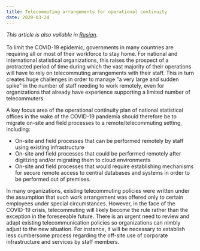 ```yaml
---
title: Telecommuting arrangements for operational continuity
date: 2020-03-24
---
```


_This article is also vailable in
[Rusian](https://raw.githubusercontent.com/UNStats/covid-19-response/master/static/telecommuting-for-operational-continuity-RU.pdf)_.<br/><br/>To
limit the COVID-19 epidemic, governments in many countries are requiring all or
most of their workforce to stay home. For national and international statistical
organizations, this raises the prospect of a protracted period of time during
which the vast majority of their operations will have to rely on telecommuting
arrangements with their staff. This in turn creates huge challenges in order to
manage "a very large and sudden spike" in the number of staff needing to work
remotely, even for organizations that already have experience supporting a
limited number of telecommuters.

A key focus area of the operational continuity plan of national statistical
offices in the wake of the COVID-19 pandemia should therefore be to migrate
on-site and field processes to a remote/telecommuting setting, including:

- On-site and field processes that can be performed remotely by staff using
  existing infrastructure
- On-site and field processes that could be performed remotely after digitizing
  and/or migrating them to cloud environments
- On-site and field processes that would require establishing mechanisms for
  secure remote access to central databases and systems in order to be performed
  out of premises.

In many organizations, existing telecommuting policies were written under the
assumption that such work arrangement was offered only to certain employees
under special circumstances. However, in the face of the COVID-19 crisis,
telecommuting will likely become the rule rather than the exception in the
foreseeable future. There is an urgent need to review and adapt existing
telecommunication policies so organizations can nimbly adjust to the new
situation. For instance, it will be necessary to establish less cumbersome
process regarding the off-site use of corporate infrastructure and services by
staff members.
